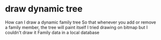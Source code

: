 
# draw dynamic tree

How can I draw a dynamic family tree
So that whenever you add or remove a family member, the tree will paint itself
I tried drawing on bitmap but I couldn't draw it
Family data in a local database

        